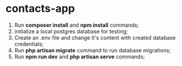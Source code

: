 # contacts-app

1. Run **composer install** and **npm install** commands;
2. initialize a local postgres database for testing;
3. Create an .env file and change it's content with created database credentials;
4. Run **php artisan migrate** command to run database migrations;
5. Run **npm run dev** and **php artisan serve** commands;
